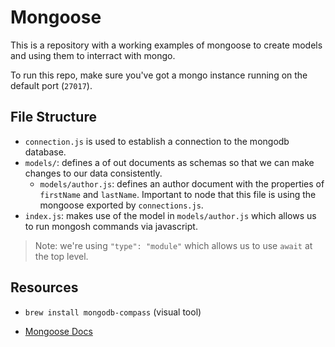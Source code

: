 # Mongoose

This is a repository with a working examples of mongoose to create models and using them to interract with mongo.

To run this repo, make sure you've got a mongo instance running on the default port (`27017`).

## File Structure

- `connection.js` is used to establish a connection to the mongodb database.
- `models/`: defines a of out documents as schemas so that we can make changes to our data consistently.
  - `models/author.js`: defines an author document with the properties of `firstName` and `lastName`. Important to node that this file is using the mongoose exported by `connections.js`.
- `index.js`: makes use of the model in `models/author.js` which allows us to run mongosh commands via javascript.

> Note: we're using `"type": "module"` which allows us to use `await` at the top level.

## Resources

- `brew install mongodb-compass` (visual tool)

- [Mongoose Docs](https://mongoosejs.com/docs/index.html)

